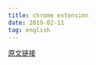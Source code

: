 ```yaml
---
title: chrome extension 
date: 2019-02-11
tag: english
---
```

[原文链接](https://reactjs.org/blog/2019/02/06/react-v16.8.0.html)
